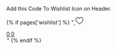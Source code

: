 Add this Code To Wishlist Icon on Header.


{% if pages['wishlist'] %}
  "<a href="{{ pages['wishlist'].url }}" class="header__icon header__icon--cart link focus-inset" id="wishlist-icon-bubble" style="margin-right: 0.1rem;">
      <svg class="icon main-icon-heart" width="22" height="20" viewBox="0 0 22 20" fill="none" xmlns="http://www.w3.org/2000/svg">
        <path d="M10.9998 19.1663C10.7127 19.1663 10.4359 19.0601 10.2202 18.867C9.40555 18.1391 8.62009 17.455 7.92711 16.8516L7.92357 16.8485C5.89186 15.0793 4.1374 13.5515 2.91668 12.0465C1.5521 10.3639 0.916504 8.76867 0.916504 7.02592C0.916504 5.3327 1.48471 3.7706 2.51633 2.62716C3.56027 1.47021 4.9927 0.833008 6.55022 0.833008C7.71432 0.833008 8.78042 1.20907 9.7188 1.95066C10.1924 2.32499 10.6217 2.78312 10.9998 3.3175C11.3782 2.78312 11.8073 2.32499 12.281 1.95066C13.2194 1.20907 14.2855 0.833008 15.4496 0.833008C17.007 0.833008 18.4396 1.47021 19.4835 2.62716C20.5151 3.7706 21.0832 5.3327 21.0832 7.02592C21.0832 8.76867 20.4477 10.3639 19.0832 12.0463C17.8624 13.5515 16.1081 15.0792 14.0767 16.8482C13.3825 17.4525 12.5958 18.1377 11.7793 18.8673C11.5637 19.0601 11.2868 19.1663 10.9998 19.1663ZM6.55022 2.04012C5.32658 2.04012 4.20248 2.53912 3.38472 3.44532C2.5548 4.36519 2.09768 5.63676 2.09768 7.02592C2.09768 8.49165 2.63081 9.80252 3.82614 11.2763C4.98147 12.7008 6.69993 14.1972 8.68964 15.9299L8.69333 15.933C9.38893 16.5388 10.1775 17.2255 10.9981 17.9588C11.8238 17.2241 12.6135 16.5363 13.3105 15.9296C15.3001 14.1969 17.0184 12.7008 18.1737 11.2763C19.3689 9.80252 19.902 8.49165 19.902 7.02592C19.902 5.63676 19.4449 4.36519 18.615 3.44532C17.7973 2.53912 16.6731 2.04012 15.4496 2.04012C14.5532 2.04012 13.7302 2.33128 13.0035 2.90544C12.356 3.41733 11.9048 4.06444 11.6404 4.51722C11.5043 4.75006 11.2649 4.88904 10.9998 4.88904C10.7347 4.88904 10.4953 4.75006 10.3593 4.51722C10.095 4.06444 9.64387 3.41733 8.99613 2.90544C8.26945 2.33128 7.44645 2.04012 6.55022 2.04012Z" fill="#2B2A30" stroke="#2B2A30" stroke-width="0.2"/>
      </svg>
      <div class="wishlist-count-bubble">
          <span aria-hidden="true">0</span>
        <span class="visually-hidden">0</span>
      </div>
  </a>"
{% endif %}  
